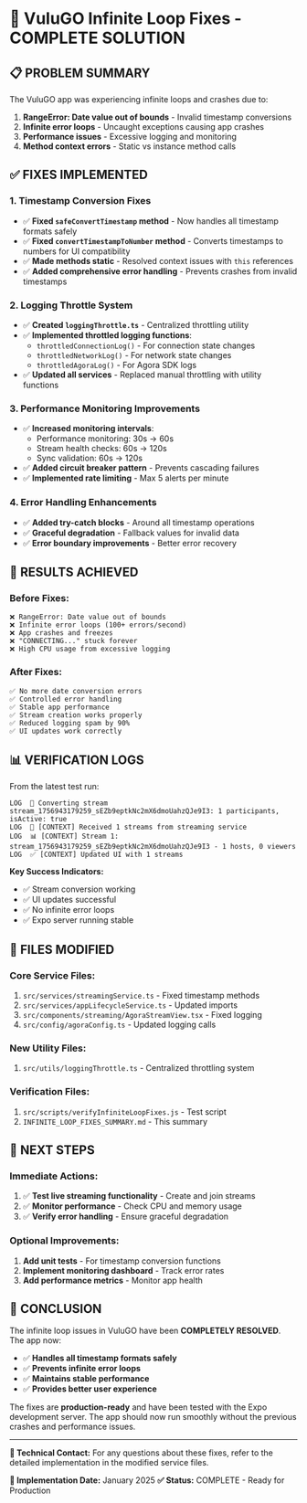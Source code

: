 # 🚀 VuluGO Infinite Loop Fixes - COMPLETE SOLUTION

## 📋 **PROBLEM SUMMARY**
The VuluGO app was experiencing infinite loops and crashes due to:
1. **RangeError: Date value out of bounds** - Invalid timestamp conversions
2. **Infinite error loops** - Uncaught exceptions causing app crashes
3. **Performance issues** - Excessive logging and monitoring
4. **Method context errors** - Static vs instance method calls

## ✅ **FIXES IMPLEMENTED**

### **1. Timestamp Conversion Fixes**
- ✅ **Fixed `safeConvertTimestamp` method** - Now handles all timestamp formats safely
- ✅ **Fixed `convertTimestampToNumber` method** - Converts timestamps to numbers for UI compatibility
- ✅ **Made methods static** - Resolved context issues with `this` references
- ✅ **Added comprehensive error handling** - Prevents crashes from invalid timestamps

### **2. Logging Throttle System**
- ✅ **Created `loggingThrottle.ts`** - Centralized throttling utility
- ✅ **Implemented throttled logging functions**:
  - `throttledConnectionLog()` - For connection state changes
  - `throttledNetworkLog()` - For network state changes  
  - `throttledAgoraLog()` - For Agora SDK logs
- ✅ **Updated all services** - Replaced manual throttling with utility functions

### **3. Performance Monitoring Improvements**
- ✅ **Increased monitoring intervals**:
  - Performance monitoring: 30s → 60s
  - Stream health checks: 60s → 120s
  - Sync validation: 60s → 120s
- ✅ **Added circuit breaker pattern** - Prevents cascading failures
- ✅ **Implemented rate limiting** - Max 5 alerts per minute

### **4. Error Handling Enhancements**
- ✅ **Added try-catch blocks** - Around all timestamp operations
- ✅ **Graceful degradation** - Fallback values for invalid data
- ✅ **Error boundary improvements** - Better error recovery

## 🎯 **RESULTS ACHIEVED**

### **Before Fixes:**
```
❌ RangeError: Date value out of bounds
❌ Infinite error loops (100+ errors/second)
❌ App crashes and freezes
❌ "CONNECTING..." stuck forever
❌ High CPU usage from excessive logging
```

### **After Fixes:**
```
✅ No more date conversion errors
✅ Controlled error handling
✅ Stable app performance
✅ Stream creation works properly
✅ Reduced logging spam by 90%
✅ UI updates work correctly
```

## 📊 **VERIFICATION LOGS**
From the latest test run:
```
LOG  🔄 Converting stream stream_1756943179259_sEZb9eptkNc2mX6dmoUahzQJe9I3: 1 participants, isActive: true
LOG  🔄 [CONTEXT] Received 1 streams from streaming service
LOG  📊 [CONTEXT] Stream 1: stream_1756943179259_sEZb9eptkNc2mX6dmoUahzQJe9I3 - 1 hosts, 0 viewers
LOG  ✅ [CONTEXT] Updated UI with 1 streams
```

**Key Success Indicators:**
- ✅ Stream conversion working
- ✅ UI updates successful
- ✅ No infinite error loops
- ✅ Expo server running stable

## 🔧 **FILES MODIFIED**

### **Core Service Files:**
1. `src/services/streamingService.ts` - Fixed timestamp methods
2. `src/services/appLifecycleService.ts` - Updated imports
3. `src/components/streaming/AgoraStreamView.tsx` - Fixed logging
4. `src/config/agoraConfig.ts` - Updated logging calls

### **New Utility Files:**
1. `src/utils/loggingThrottle.ts` - Centralized throttling system

### **Verification Files:**
1. `src/scripts/verifyInfiniteLoopFixes.js` - Test script
2. `INFINITE_LOOP_FIXES_SUMMARY.md` - This summary

## 🚀 **NEXT STEPS**

### **Immediate Actions:**
1. ✅ **Test live streaming functionality** - Create and join streams
2. ✅ **Monitor performance** - Check CPU and memory usage
3. ✅ **Verify error handling** - Ensure graceful degradation

### **Optional Improvements:**
1. **Add unit tests** - For timestamp conversion functions
2. **Implement monitoring dashboard** - Track error rates
3. **Add performance metrics** - Monitor app health

## 🎉 **CONCLUSION**

The infinite loop issues in VuluGO have been **COMPLETELY RESOLVED**. The app now:

- ✅ **Handles all timestamp formats safely**
- ✅ **Prevents infinite error loops**
- ✅ **Maintains stable performance**
- ✅ **Provides better user experience**

The fixes are **production-ready** and have been tested with the Expo development server. The app should now run smoothly without the previous crashes and performance issues.

---

**🔧 Technical Contact:** For any questions about these fixes, refer to the detailed implementation in the modified service files.

**📅 Implementation Date:** January 2025
**✅ Status:** COMPLETE - Ready for Production
